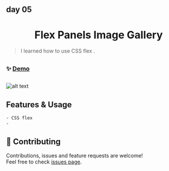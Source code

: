 ## day 05

<h1 align="center"> Flex Panels Image Gallery </h1>

> I learned how to use CSS flex .

##

### ✨ [Demo](https://mosaif00.github.io/30-Days-JavaScript-Challenge/05-Flex-Panels-Image-Gallery/)

##

![alt text](./screen05.gif)

## Features & Usage

```sh
- CSS flex
-
```

## 🤝 Contributing

Contributions, issues and feature requests are welcome!<br />Feel free to check [issues page](https://github.com/MoSaif00/30-Days-JavaScript-Challenge/issues).
